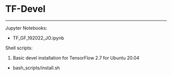 # TF-Devel

---

Jupyter Notebooks:

- TF_GF_192022_JO.ipynb

Shell scripts:

1. Basic devel installation for TensorFlow 2.7 for Ubuntu 20.04

- bash_scripts/install.sh
